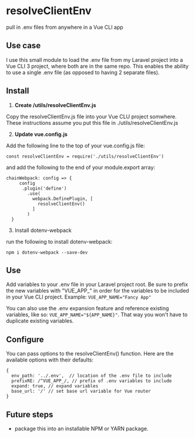 # resolveClientEnv
pull in .env files from anywhere in a Vue CLI app

## Use case
I use this small module to load the .env file from my Laravel project into a Vue CLI 3 project, where both are in the same repo. This enables the ability to use a single .env file (as opposed to having 2 separate files).

## Install

1. **Create /utils/resolveClientEnv.js**

Copy the resolveClientEnv.js file into your Vue CLU project somwhere. These instructions assume you put this file in ./utils/resolveClientEnv.js

2. **Update vue.config.js**

Add the following line to the top of your vue.config.js file:

`const resolveClientEnv = require('./utils/resolveClientEnv')`

and add the following to the end of your module.export array:

```
chainWebpack: config => {
     config
      .plugin('define')
        .use(
          webpack.DefinePlugin, [
            resolveClientEnv()
          ]
        )
  }
```

3. Install dotenv-webpack

run the following to install dotenv-webpack:

`npm i dotenv-webpack --save-dev`

## Use

Add variables to your .env file in your Laravel project root. Be sure to prefix the new variables with "VUE_APP_" in order for the variables to be included in your Vue CLI project. Example: `VUE_APP_NAME="Fancy App"`

You can also use the .env expansion feature and reference existing variables, like so: `VUE_APP_NAME="${APP_NAME}"`. That way you won't have to duplicate existing variables.

## Configure

You can pass options to the resolveClientEnv() function. Here are the available options with their defaults:

```
{
  env_path: '../.env',  // location of the .env file to include
  prefixRE: /^VUE_APP_/, // prefix of .env variables to include
  expand: true, // expand variables
  base_url: '/' // set base url variable for Vue router
}
```

## Future steps

* package this into an installable NPM or YARN package.




